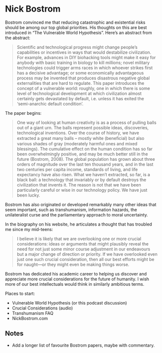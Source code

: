 # Nick Bostrom
Bostrom convinced me that reducing catastrophic and existential risks should be among our top global priorities. His thoughts on this are best introduced in “The Vulnerable World Hypothesis”. Here’s an abstract from the abstract:

> Scientific and technological progress might change people’s capabilities or incentives in ways that would destabilize civilization. For example, advances in DIY biohacking tools might make it easy for anybody with basic training in biology to kill millions; novel military technologies could trigger arms races in which whoever strikes first has a decisive advantage; or some economically advantageous process may be invented that produces disastrous negative global externalities that are hard to regulate. This paper introduces the concept of a vulnerable world: roughly, one in which there is some level of technological development at which civilization almost certainly gets devastated by default, i.e. unless it has exited the ‘semi-anarchic default condition’. 

The paper begins:

> One way of looking at human creativity is as a process of pulling balls out of a giant urn. The balls represent possible ideas, discoveries, technological inventions. Over the course of history, we have extracted a great many balls – mostly white (beneﬁcial) but also various shades of gray (moderately harmful ones and mixed blessings). The cumulative effect on the human condition has so far been overwhelmingly positive, and may be much better still in the future (Bostrom, 2008). The global population has grown about three orders of magnitude over the last ten thousand years, and in the last two centuries per capita income, standards of living, and life expectancy have also risen. What we haven’t extracted, so far, is a black ball: a technology that invariably or by default destroys the civilization that invents it. The reason is not that we have been particularly careful or wise in our technology policy. We have just been lucky.

Bostrom has also originated or developed remarkably many other ideas that seem important, such as transhumanism, information hazards, the unilateralist curse and the parliamentary approach to moral uncertainty. 

In the biography on his website, he articulates a thought that has troubled me since my mid-teens:

> I believe it is likely that we are overlooking one or more crucial considerations: ideas or arguments that might plausibly reveal the need for not just some minor course adjustment in our endeavours but a major change of direction or priority. If we have overlooked even just one such crucial consideration, then all our best efforts might be for naught—or they might even be making things worse. 

Bostrom has dedicated his academic career to helping us discover and appreciate more crucial considerations for the future of humanity. I wish more of our best intellectuals would think in similarly ambitious terms.

Places to start:
* Vulnerable World Hypothesis (or this podcast discussion)
* Crucial Considerations (audio)
* Transhumanism FAQ
* NickBostrom.com

## Notes
* Add a longer list of favourite Bostrom papers, maybe with commentary.


<!-- #web/people -->


<!--stackedit_data:
eyJoaXN0b3J5IjpbMTE5NDk2MzcwMF19
-->

<!-- {BearID:nick-bostrom.md} -->
